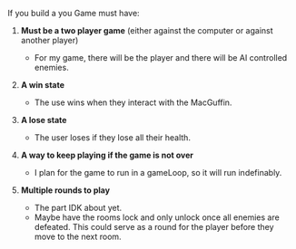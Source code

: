 If you build a you Game must have:

1. **Must be a two player game** (either against the computer or against another player)
    - For my game, there will be the player and there will be AI controlled enemies.

2. **A win state**
    - The use wins when they interact with the MacGuffin.

3. **A lose state**
    - The user loses if they lose all their health.

4. **A way to keep playing if the game is not over**
    - I plan for the game to run in a gameLoop, so it will run indefinably. 
  
5. **Multiple rounds to play** 
    - The part IDK about yet.
    - Maybe have the rooms lock and only unlock once all enemies are defeated. This could serve as a round for the player before they move to the next room.

<!-- 
- a round must begin, end, and there must be a way to check if the game should continue or the overall game is won or lost

- Example: Blackjack: a player takes turns playing a hand versus a computer - the player's hand can either win, lose or tie the dealer. If the player has enough money in their bankroll they can keep playing. A player must be able to win several rounds and increase their bankroll - Example: Connect Four: two (non-computer) players take turns adding chips to the board. The game will check if a player won or if the board is full and there are no more plays possible. A player gets four chips in a row (vertically or horizontally)- one person wins, one loses, there are no further plays in this case
-->
